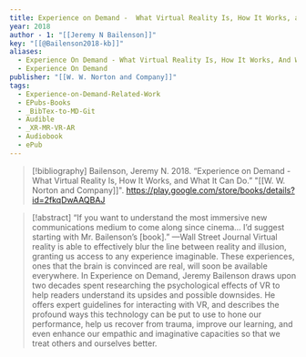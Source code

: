 ```yaml
---
title: Experience on Demand -  What Virtual Reality Is, How It Works, and What It Can Do
year: 2018
author - 1: "[[Jeremy N Bailenson]]"
key: "[[@Bailenson2018-kb]]"
aliases:
  - Experience On Demand - What Virtual Reality Is, How It Works, And What It Can Do
  - Experience On Demand
publisher: "[[W. W. Norton and Company]]"
tags:
  - Experience-on-Demand-Related-Work
  - EPubs-Books
  - _BibTex-to-MD-Git
  - Audible
  - _XR-MR-VR-AR
  - Audiobook
  - ePub
---
```


> [!bibliography]
> Bailenson, Jeremy N. 2018. “Experience on Demand -  What Virtual Reality Is, How It Works, and What It Can Do.” "[[W. W. Norton and Company]]". https://play.google.com/store/books/details?id=2fkqDwAAQBAJ

> [!abstract]
> “If you want to understand the most immersive new communications medium to come along since cinema… I’d suggest starting with Mr. Bailenson’s [book].” —Wall Street Journal Virtual reality is able to effectively blur the line between reality and illusion, granting us access to any experience imaginable. These experiences, ones that the brain is convinced are real, will soon be available everywhere. In Experience on Demand, Jeremy Bailenson draws upon two decades spent researching the psychological effects of VR to help readers understand its upsides and possible downsides. He offers expert guidelines for interacting with VR, and describes the profound ways this technology can be put to use to hone our performance, help us recover from trauma, improve our learning, and even enhance our empathic and imaginative capacities so that we treat others and ourselves better.
